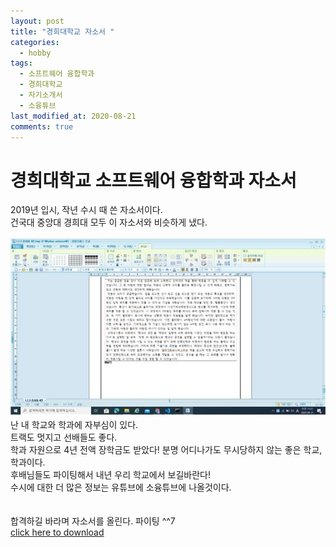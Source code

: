 ```yaml
---
layout: post
title: "경희대학교 자소서 "
categories:
  - hobby
tags:
  - 소프트웨어 융합학과
  - 경희대학교
  - 자기소개서
  - 소융튜브
last_modified_at: 2020-08-21
comments: true
---
```

# 경희대학교 소프트웨어 융합학과 자소서
2019년 입시, 작년 수시 때 쓴 자소서이다.<br>
건국대 중앙대 경희대 모두 이 자소서와 비슷하게 냈다.<br>
<br>
<img src = "/assets/img/hobby/jasoseo.jpg">
난 내 학교와 학과에 자부심이 있다.<br>
트랙도 멋지고 선배들도 좋다.<br>
학과 자원으로 4년 전액 장학금도 받았다! 분명 어디나가도 무시당하지 않는 좋은 학교, 학과이다.<br> 후배님들도 파이팅해서 내년 우리 학교에서 보길바란다!<br>
수시에 대한 더 많은 정보는 유튜브에 소융튜브에 나올것이다.<br>
<br><br>
합격하길 바라며 자소서를 올린다. 파이팅 ^^7 <br>
<a href ="/assets/file/jasoseo.hwp">click here to download</a>
